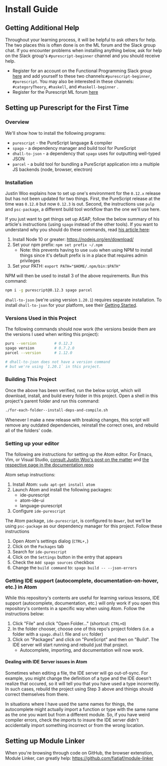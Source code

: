 # Install Guide

## Getting Additional Help

Throughout your learning process, it will be helpful to ask others for help. The two places this is often done is on the ML forum and the Slack group chat. If you encounter problems when installing anything below, ask for help on the Slack group's `#purescript-beginner` channel and you should receive help.

- Register for an account on the Functional Programming Slack group [here](https://fpchat-invite.herokuapp.com/) and add yourself to these two channels:`#purescript-beginner`, `#purescript`. You may also be interested in these channels: `#categoryTheory`, `#haskell`, and `#haskell-beginner` .
- Register for the Purescript ML forum [here](https://discourse.purescript.org/)

## Setting up Purescript for the First Time

### Overview

We'll show how to install the following programs:
- `purescript` - the PureScript language & compiler
- `spago` - a dependency manager and build tool for PureScript
- `dhall-to-json` - a dependency that `spago` uses for outputting well-typed JSON
- `parcel` - a build tool for bundling a PureScript application into a multiple JS backends (node, browser, electron)

### Installation

Justin Woo explains how to set up one's environment for the `0.12.x` release but has not been updated for two things. First, the PureScript release at the time was `0.12.0` but now `0.12.3` is out. Second, the instructions use `pulp` and `psc-package`, a different build tool workflow than the one we'll use here.

If you just want to get things set up ASAP, follow the below summary of his article's instructions (using `spago` instead of the other tools). If you want to understand why you should do these commands, read [his article here](https://qiita.com/kimagure/items/570e6f2bbce5b4724564):
1. Install Node 10 or greater: https://nodejs.org/en/download/
2. Set your npm prefix: `npm set prefix ~/.npm`
    - Note: this prevents having to use `sudo` when using NPM to install things since it's default prefix is in a place that requires admin privileges
3. Set your PATH: `export PATH="$HOME/.npm/bin:$PATH"`

NPM will then be used to install 3 of the above requirements. Run this command:
```bash
npm i -g purescript@0.12.3 spago parcel
```

`dhall-to-json` (we're using version `1.20.1`) requires separate installation. To install `dhall-to-json` for your platform, see their [Getting Started](https://github.com/dhall-lang/dhall-lang/wiki/Getting-started%3A-Generate-JSON-or-YAML#installation).

### Versions Used in this Project

The following commands should now work (the versions beside them are the versions I used when writing this project):
```bash
purs --version        # 0.12.3
spago version         # 0.7.2.0
parcel --version      # 1.12.0

# dhall-to-json does not have a version command
# but we're using `1.20.1` in this project.
```

### Building This Project

Once the above has been verified, run the below script, which will download, install, and build every folder in this project. Open a shell in this project's parent folder and run this command:
```bash
./for-each-folder--install-deps-and-compile.sh
```

Whenever I make a new release with breaking changes, this script will remove any outdated dependencies, reinstall the correct ones, and rebuild all of the folders' code.

### Setting up your editor

The following are instructions for setting up the Atom editor. For Emacs, Vim, or Visual Studio, [consult Justin Woo's post on the matter](https://qiita.com/kimagure/items/570e6f2bbce5b4724564#install-some-editor-plugins) and [the respective page in the documentation repo](https://github.com/purescript/documentation/blob/master/ecosystem/Editor-and-tool-support.md#emacs)

Atom setup instructions:
1. Install Atom: `sudo apt-get install atom`
2. Launch Atom and install the following packages:
    - ide-purescript
    - atom-ide-ui
    - language-purescript
3. Configure `ide-purescript`

The Atom package, `ide-purescript`, is configured to `Bower`, but we'll be using `psc-package` as our dependency manager for this project. Follow these instructions
1. Open Atom's settings dialog (`CTRL+,`)
2. Click on the `Packages` tab
3. Search for `ide-purescript`
4. Click on the `Settings` button in the entry that appears
5. Check the `Add spago sources` checkbox
6. Change the `build command` to: `spago build -- --json-errors`

### Getting IDE support (autocomplete, documentation-on-hover, etc.) in Atom

While this repository's contents are useful for learning various lessons, IDE support (autocomplete, documentation, etc.) will only work if you open this repository's contents in a specific way when using Atom. Follow the instructions below:
1. Click "File" and click "Open Folder..." (shortcut: `CTRL+O`)
2. In the folder chooser, choose one of this repo's project folders (i.e. a folder with a `spago.dhall` file and `src` folder)
3. Click on "Packages" and click on "PureScript" and then on "Build". The IDE server will start running and rebuild just that project.
    - Autocomplete, importing, and documentation will now work.

#### Dealing with IDE Server issues in Atom

Sometimes when editing a file, the IDE server will go out-of-sync. For example, you might change the definition of a type and the IDE doesn't realize that occured, so it will tell you that you have used a type incorrectly. In such cases, rebuild the project using Step 3 above and thinigs should correct themselves from there.

In situations where I have used the same names for things, the autocomplete might actually import a function or type with the same name as the one you want but from a different module. So, if you have weird compiler errors, check the imports to insure the IDE server didn't accidentally import something incorrect or from the wrong location.

## Setting up Module Linker

When you're browsing through code on GitHub, the browser extenstion, Module Linker, can greatly help:
https://github.com/fiatjaf/module-linker
